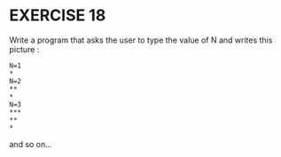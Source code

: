 # EXERCISE 18

Write a program that asks the user to type the value of N and writes this picture :

```
N=1
*
N=2
**
*
N=3
***
**
*
```

and so on...
